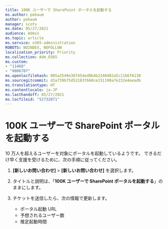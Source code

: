 ```yaml
---
title: 100K ユーザーで SharePoint ポータルを起動する
ms.author: pebaum
author: pebaum
manager: scotv
ms.date: 05/27/2021
audience: Admin
ms.topic: article
ms.service: o365-administration
ROBOTS: NOINDEX, NOFOLLOW
localization_priority: Priority
ms.collection: Adm_O365
ms.custom:
- "11468"
- "9006707"
ms.openlocfilehash: 005a2549e387454ed8b4b2240402a5c11b6f6130
ms.sourcegitcommit: d3a739b75d521837660ce151190a7e232e4eeadb
ms.translationtype: HT
ms.contentlocale: ja-JP
ms.lasthandoff: 05/27/2021
ms.locfileid: "52732071"
---
```

# <a name="launch-sharepoint-portal-with-100k-users"></a>100K ユーザーで SharePoint ポータルを起動する

10 万人を超えるユーザーを対象にポータルを起動しているようです。 できるだけ早く支援を受けるために、次の手順に従ってください。

1. **[新しいお問い合わせ]** > **[新しいお問い合わせ]** を選択します。

1. タイトルと説明は、「**100K ユーザーで SharePoint ポータルを起動する**」のままにします。

1. チケットを送信したら、次の情報で更新します。

    - ポータル起動 URL 
    - 予想されるユーザー数 
    - 推定起動時間 
